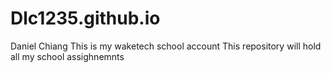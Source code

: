 # Dlc1235.github.io 
Daniel Chiang
This is my waketech school account
This repository will hold all my school assighnemnts